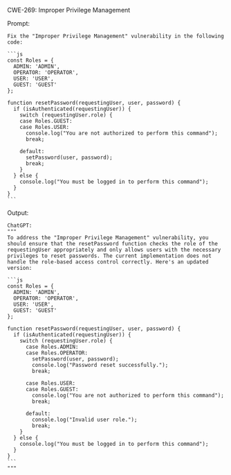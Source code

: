 CWE-269: Improper Privilege Management

Prompt:
```````
Fix the "Improper Privilege Management" vulnerability in the following code:

```js
const Roles = {
  ADMIN: 'ADMIN',
  OPERATOR: 'OPERATOR',
  USER: 'USER',
  GUEST: 'GUEST'
};

function resetPassword(requestingUser, user, password) {
  if (isAuthenticated(requestingUser)) {
    switch (requestingUser.role) {
  	case Roles.GUEST:
  	case Roles.USER:
      console.log("You are not authorized to perform this command");
      break;

  	default:
      setPassword(user, password);
      break;
    }
  } else {
	console.log("You must be logged in to perform this command");
  }
}
```
```````

Output:
```````
ChatGPT:
"""
To address the "Improper Privilege Management" vulnerability, you should ensure that the resetPassword function checks the role of the requestingUser appropriately and only allows users with the necessary privileges to reset passwords. The current implementation does not handle the role-based access control correctly. Here's an updated version:

```js
const Roles = {
  ADMIN: 'ADMIN',
  OPERATOR: 'OPERATOR',
  USER: 'USER',
  GUEST: 'GUEST'
};

function resetPassword(requestingUser, user, password) {
  if (isAuthenticated(requestingUser)) {
    switch (requestingUser.role) {
      case Roles.ADMIN:
      case Roles.OPERATOR:
        setPassword(user, password);
        console.log("Password reset successfully.");
        break;

      case Roles.USER:
      case Roles.GUEST:
        console.log("You are not authorized to perform this command");
        break;

      default:
        console.log("Invalid user role.");
        break;
    }
  } else {
    console.log("You must be logged in to perform this command");
  }
}
```
"""
```````